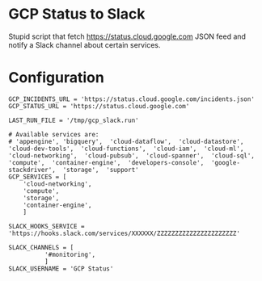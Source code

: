 GCP Status to Slack
====

Stupid script that fetch https://status.cloud.google.com JSON feed and notify a Slack channel about certain services.


Configuration
==

```
GCP_INCIDENTS_URL = 'https://status.cloud.google.com/incidents.json'
GCP_STATUS_URL = 'https://status.cloud.google.com'

LAST_RUN_FILE = '/tmp/gcp_slack.run'

# Available services are:
# 'appengine', 'bigquery',  'cloud-dataflow',  'cloud-datastore',  'cloud-dev-tools',  'cloud-functions',  'cloud-iam',  'cloud-ml',  'cloud-networking',  'cloud-pubsub',  'cloud-spanner',  'cloud-sql',  'compute',  'container-engine',  'developers-console',  'google-stackdriver',  'storage',  'support'
GCP_SERVICES = [
    'cloud-networking',
    'compute',
    'storage',
    'container-engine',
    ]

SLACK_HOOKS_SERVICE = 'https://hooks.slack.com/services/XXXXXX/ZZZZZZZZZZZZZZZZZZZZZZ'

SLACK_CHANNELS = [
	      '#monitoring',
	      ]
SLACK_USERNAME = 'GCP Status'
```
